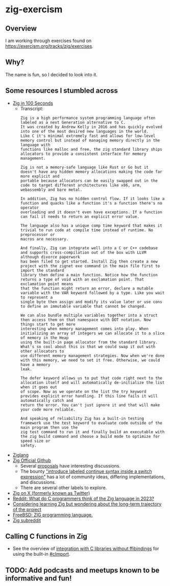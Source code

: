 # zig-exercism

## Overview
I am working through exercises found on https://exercism.org/tracks/zig/exercises. 

## Why?
The name is fun, so I decided to look into it.

## Some resources I stumbled across
- [Zig in 100 Seconds](https://www.youtube.com/watch?v=kxT8-C1vmd4)
  - Transcript:
    ```
    Zig is a high performance system programming language often labeled as a next Generation alternative to C.
    It was created by Andrew Kelly in 2016 and has quickly evolved into one of the most desired new languages in the world.
    Like C it's minimal extremely fast and allows for low-level memory control but instead of managing memory directly in the language with 
    functions like malloc and free, the zig standard library ships allocators to provide a consistent interface for memory management. 

    Zig is not a memory-safe language like Rust or Go but it doesn't have any hidden memory allocations making the code far more explicit and 
    portable because allocators can be easily swapped out in the code to target different architectures like x86, arm, webassembly and bare metal. 

    In addition, Zig has no hidden control flow. If it looks like a function and quacks like a function it's a function there's no operator 
    overloading and it doesn't even have exceptions. If a function can fail it needs to return an explicit error value.

    The language also has a unique comp time keyword that makes it trivial to run code at compile time instead of runtime. No preprocessor or 
    macros are necessary. 

    And finally, Zig can integrate well into a C or C++ codebase and supports cross-compilation out of the box with LLVM although divorce paperwork 
    has been filed to get started. Install Zig then create a new project with the zignet exe command in the main file first to import the standard 
    library then define a main function. Notice how the function returns a type of void with an exclamation point. That exclamation point means 
    that the function might return an error, declare a mutable variable with the VAR keyword followed by a type. Like you wait to represent a 
    single byte then assign and modify its value later or use cons to define an immutable variable that cannot be changed. 

    We can also bundle multiple variables together into a struct then access them on that namespace with DOT notation. Now things start to get more 
    interesting when memory management comes into play. When initializing an array of integers we can allocate it to a slice of memory in the Heap 
    using the built-in page allocator from the standard library. What's so cool about this is that we could swap it out with other allocators to 
    use different memory management strategies. Now when we're done with this memory, we need to set it free. Otherwise, we could have a memory 
    leak. 

    The defer keyword allows us to put that code right next to the allocation itself and will automatically de-initialize the list when it goes out 
    of scope. Now as we operate on the list the try keyword provides explicit error handling. If this line fails it will automatically catch and 
    return the error. You can't just ignore it and that will make your code more reliable. 

    And speaking of reliability Zig has a built-in testing framework use the test keyword to evaluate code outside of the main program then use the 
    zig test command to run it and finally build an executable with the zig build command and choose a build mode to optimize for speed size or 
    safety.
    ``` 
- [Ziglang](https://ziglang.org/)
- [Zig Official Github](https://github.com/ziglang/zig)
  - Several [proposals](https://github.com/ziglang/zig/issues?q=is%3Aopen+is%3Aissue+label%3Aproposal) have interesting discussions.
  - The bounty ["introduce labeled continue syntax inside a switch expression"](https://github.com/ziglang/zig/issues/8220) has a lot of community ideas, differing implementations, and discussions.
  - There are several other labels to explore. 
- [Zig on X (formerly known as Twitter)](https://x.com/ziglang?lang=en)
- [Reddit: What do C programmers think of the Zig language in 2023?](https://www.reddit.com/r/C_Programming/comments/14q5uhy/what_do_c_programmers_think_of_the_zig_language/)
- [Considering learning Zig but wondering about the long-term trajectory of the project](https://www.reddit.com/r/Zig/comments/1cmzhgz/considering_learning_zig_but_wondering_about_the/)
- [FreeBSD: ZIG programming language.](https://forums.freebsd.org/threads/zig-programming-language.88728/)
- [Zig subreddit](https://www.reddit.com/r/Zig)

## Calling C functions in Zig 
-  See the overview of [integration with C libraries without ffibindings](https://ziglang.org/learn/overview/#integration-with-c-libraries-without-ffibindings) for using the built-in [#cImport](https://ziglang.org/documentation/master/#cImport).


## TODO: Add podcasts and meetups known to be informative and fun!
